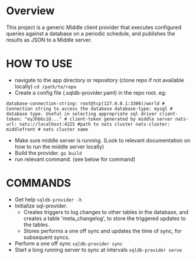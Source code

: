 # Overview

This project is a generic Middle client provider that executes configured queries
against a database on a periodic schedule, and publishes the results as JSON
to a Middle server.

# HOW TO USE

- navigate to the app directory or repository (clone repo if not available locally)
`
  cd /path/to/repo
`
-  Create a config file (.sqldb-provider.yaml) in the repo root. eg:

`
  database-connection-string: root@tcp(127.0.0.1:3306)/world # Connection string to access the database
  database-type: mysql # database type. Useful in selecting appropriate sql driver
  client-token: "eyJhbGciO..." # client-token generated by middle server
  nats-url: nats://localhost:4225 #path to nats cluster
  nats-cluster: middlefront # nats cluster name
`

- Make sure middle server is running. (Look to relevant documentation on how to run the middle server locally)
- Build the provider.
`
  go build
`
- run relevant command. (see below for command)

# COMMANDS
- Get help
`
  sqldb-provider -h
`
- Initialize sql-provider.
  - Creates triggers to log changes to other tables in the database, and creates a table 'meta_changelog', to store the triggered updates to the tables.
  - Stores performs a one off sync and updates the time of sync, for subsequent syncs.
- Perform a one off sync
`
  sqldb-provider sync
`
- Start a long running server to sync at intervals
`
  sqldb-provider serve
`
